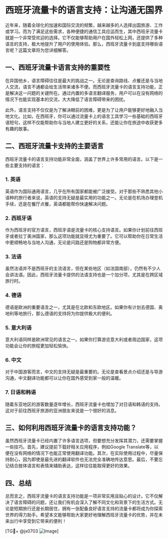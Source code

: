 # 西班牙流量卡的语言支持：让沟通无国界

近年来，随着全球化的加速和国际交流的频繁，越来越多的人选择出国旅游、工作或学习。而为了满足这些需求，各种便捷的通信工具应运而生，其中西班牙流量卡就是一个非常受欢迎的选择。它不仅能够帮助用户在国外轻松上网，还提供了多种语言的支持，极大地提升了用户的使用体验。那么，西班牙流量卡到底支持哪些语言呢？这篇文章将为您详细解答。

## 一、西班牙流量卡语言支持的重要性

在异国他乡，语言障碍往往是最大的挑战之一。无论是查询路线、点餐还是与当地人交流，语言不通都会给生活带来诸多不便。而西班牙流量卡的语言支持功能，正是解决这一问题的关键所在。通过内置的多语言翻译服务，用户可以在没有网络的情况下也能实现基本的交流，大大降低了语言障碍带来的困扰。

此外，语言支持不仅仅是为了解决眼前的困难，更是为了让用户能够更好地融入当地文化。比如，在西班牙，你可以通过流量卡上的语言工具学习一些基础的西班牙语短句，这样不仅能帮助你与当地人建立更好的关系，还能让你在旅途中收获更多有趣的故事。

## 二、西班牙流量卡支持的主要语言

西班牙流量卡的语言支持功能非常全面，涵盖了世界上许多常用的语言。以下是一些主要支持的语言：

### 1. 英语
英语作为国际通用语言，几乎在所有国家都能被广泛接受。对于那些不熟悉其他小语种的旅行者来说，英语的支持无疑是最实用的功能之一。无论是在机场办理登机手续，还是在餐厅点餐，英语都能帮你快速解决问题。

### 2. 西班牙语
作为西班牙的官方语言，西班牙语是流量卡的核心支持语言。如果你计划前往西班牙或者拉丁美洲国家，那么这项功能就显得尤为重要了。它可以帮助你在日常生活中更顺畅地与当地人沟通，无论是问路还是购物都非常方便。

### 3. 法语
虽然法语并不是西班牙的主流语言，但在某些地区（如法国南部），仍然有不少人会讲法语。因此，西班牙流量卡提供的法语支持也是一个加分项，尤其是在跨区域旅行时。

### 4. 德语
德语是欧洲的重要语言之一，尤其是在北欧和东欧地区。如果你有计划去德国、奥地利等地旅行，那么德语的支持将为你提供极大的便利。

### 5. 意大利语
意大利语同样是欧洲常见的语言之一。如果你打算游览意大利或者周边国家，这项功能会让你的旅程更加轻松愉快。

### 6. 中文
对于中国游客而言，中文的支持无疑是最重要的。无论是查看景点介绍还是与导游沟通，中文翻译功能都可以让你在国外感受到家一般的温暖。

### 7. 日语和韩语
随着东亚地区的游客数量逐年增长，西班牙流量卡也增加了对日语和韩语的支持。这对于前往西班牙旅游的亚洲朋友来说是一个很好的消息。

## 三、如何利用西班牙流量卡的语言支持功能？

虽然西班牙流量卡已经内置了许多语言选项，但要想充分发挥其潜力，还需要掌握一些技巧。首先，建议提前下载好相关应用程序，例如Google Translate等，以便在没有网络的情况下也能正常使用翻译功能。其次，在实际使用过程中，尽量保持耐心，因为即使是最先进的翻译软件也无法完全准确地传达意思。最后，不要忘记结合肢体语言和表情来辅助表达，这样往往能取得更好的效果。

## 四、总结

总而言之，西班牙流量卡的语言支持功能是一项非常实用且贴心的设计。它不仅解决了语言障碍的问题，还让我们有机会深入了解不同文化和背景下的生活方式。无论是短期旅行还是长期居住，拥有一张配备良好语言支持的流量卡都将成为你探索世界的得力助手。希望本文能够帮助大家更好地理解西班牙流量卡的优势，并在未来出行中享受到它带来的便利！

[TG💪+ @jx0703 ![Image](https://github.com/user-attachments/assets/dbca1d08-cadb-493c-b0ec-ad6f7a83f270)]